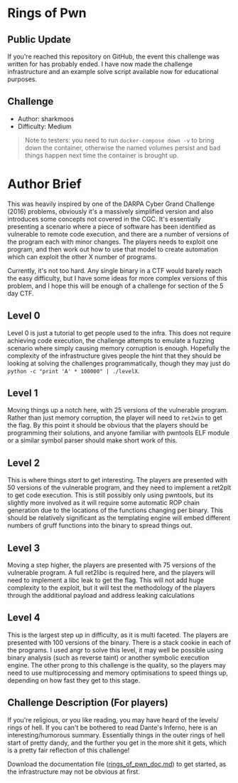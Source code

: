 # Rings of Pwn

## Public Update

If you're reached this repository on GitHub, the event this challenge was written for has probably ended. I have now made 
the challenge infrastructure and an example solve script available now for educational purposes.

## Challenge

- Author: sharkmoos
- Difficulty: Medium 

> Note to testers: you need to run `docker-compose down -v` to bring down the container, otherwise the 
> named volumes persist and bad things happen next time the container is brought up.


# Author Brief

This was heavily inspired by one of the DARPA Cyber Grand Challenge (2016) problems, obviously it's a massively simplified
version and also introduces some concepts not covered in the CGC. It's essentially presenting a 
scenario where a piece of software has been identified as vulnerable to remote code execution, and
there are a number of versions of the program each with minor changes. The players needs to exploit one program, and then
work out how to use that model to create automation which can exploit the other X number of programs.

Currently, it's not too hard. Any single binary in a CTF would barely reach the easy difficulty, but I have some ideas for more
complex versions of this problem, and I hope this will be enough of a challenge for section of the 5 day CTF.

## Level 0 

Level 0 is just a tutorial to get people used to the infra. This does not require achieving code execution, 
the challenge attempts to emulate a fuzzing scenario where simply causing memory corruption is enough. 
Hopefully the complexity of the infrastructure gives people the hint that they should be looking at solving the challenges
programmatically, though they may just do `python -c "print 'A' * 100000" | ./levelX`.

## Level 1

Moving things up a notch here, with 25 versions of the vulnerable program. Rather than just memory corruption, the 
player will need to `ret2win` to get the flag. By this point it should be obvious that the players should be programming
their solutions, and anyone familiar with pwntools ELF module or a similar symbol parser should make short work of this.

## Level 2

This is where things *start* to get interesting. The players are presented with 50 versions of the vulnerable program, 
and they need to implement a ret2plt to get code execution. This is still possibly only using pwntools, but its 
slightly more involved as it will require some automatic ROP chain generation due to the locations of the 
functions changing per binary. This should be relatively significant as the templating engine will embed different
numbers of gruff functions into the binary to spread things out.

## Level 3

Moving a step higher, the players are presented with 75 versions of the vulnerable program. A full ret2libc is required
here, and the players will need to implement a libc leak to get the flag. This will not add huge complexity to the exploit,
but it will test the methodology of the players through the additional payload and address leaking calculations 

## Level 4

This is the largest step up in difficulty, as it is multi faceted. The players are presented with 100 versions of the
binary. There is a stack cookie in each of the programs. I used angr to solve this level, it may well be possible 
using binary analysis (such as reverse taint) or another symbolic execution engine. The other prong to this challenge 
is the quality, so the players may need to use multiprocessing and memory optimisations to speed things up, depending 
on how fast they get to this stage.

[//]: # (## Level 5)
[//]: # ()
[//]: # (Level 4 was easy enough? Well, try it again but without any symbols in the binary.)


## Challenge Description (For players)

If you're religious, or you like reading, you may have heard of the levels/ rings of hell. If you can't be bothered to 
read Dante's Inferno, here is an interesting/humorous summary. Essentially things in the outer rings of hell start of 
pretty dandy, and the further you get in the more shit it gets, which is a pretty fair reflection of this challenge!

Download the documentation file ([rings_of_pwn_doc.md](./doc.md)) to get started, as the infrastructure may not be 
obvious at first.

